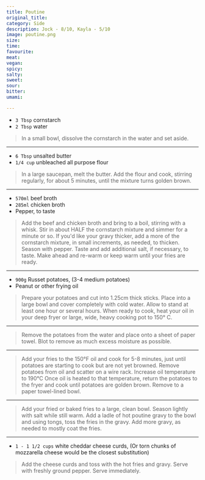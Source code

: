 ```yaml
---
title: Poutine
original_title:
category: Side
description: Jock - 8/10, Kayla - 5/10
image: poutine.png
size:
time:
favourite:
meat:
vegan:
spicy:
salty:
sweet:
sour:
bitter:
umami:

---
```


<!---
Here down is where you want steps/ingredients. An example of a step is:
---

* `1/4 cup` Soy Sauce
* `1/4 cup` Mirin
* `1/4 cup` Sake
* `1 tsp` Sugar

>In a small saucepan, combine all the ingredients for the marinade

---
Note the triple dashes, paragraph spaces, back dashes and other formatting.
-->

* `3 Tbsp` cornstarch
* `2 Tbsp` water

>In a small bowl, dissolve the cornstarch in the water and set aside.

---

* `6 Tbsp` unsalted butter
* `1/4 cup` unbleached all purpose flour

>In a large saucepan, melt the butter. Add the flour and cook, stirring regularly, for about 5 minutes, until the mixture turns golden brown.

---

* `570ml` beef broth
* `285ml` chicken broth
* Pepper, to taste

>Add the beef and chicken broth and bring to a boil, stirring with a whisk. Stir in about HALF the cornstarch mixture and simmer for a minute or so. If you'd like your gravy thicker, add a more of the cornstarch mixture, in small increments, as needed, to thicken. Season with pepper. Taste and add additional salt, if necessary, to taste. Make ahead and re-warm or keep warm until your fries are ready.

---

* `900g` Russet potatoes, (3-4 medium potatoes)
* Peanut or other frying oil

>Prepare your potatoes and cut into 1.25cm thick sticks. Place into a large bowl and cover completely with cold water. Allow to stand at least one hour or several hours. When ready to cook, heat your oil in your deep fryer or large, wide, heavy cooking pot to 150° C.

---

>Remove the potatoes from the water and place onto a sheet of paper towel. Blot to remove as much excess moisture as possible.

---

>Add your fries to the 150°F oil and cook for 5-8 minutes, just until potatoes are starting to cook but are not yet browned. Remove potatoes from oil and scatter on a wire rack. Increase oil temperature to 190°C Once oil is heated to that temperature, return the potatoes to the fryer and cook until potatoes are golden brown. Remove to a paper towel-lined bowl.

---

>Add your fried or baked fries to a large, clean bowl. Season lightly with salt while still warm. Add a ladle of hot poutine gravy to the bowl and using tongs, toss the fries in the gravy. Add more gravy, as needed to mostly coat the fries.

---

* `1 - 1 1/2 cups` white cheddar cheese curds, (Or torn chunks of mozzarella cheese would be the closest substitution)

>Add the cheese curds and toss with the hot fries and gravy. Serve with freshly ground pepper. Serve immediately.